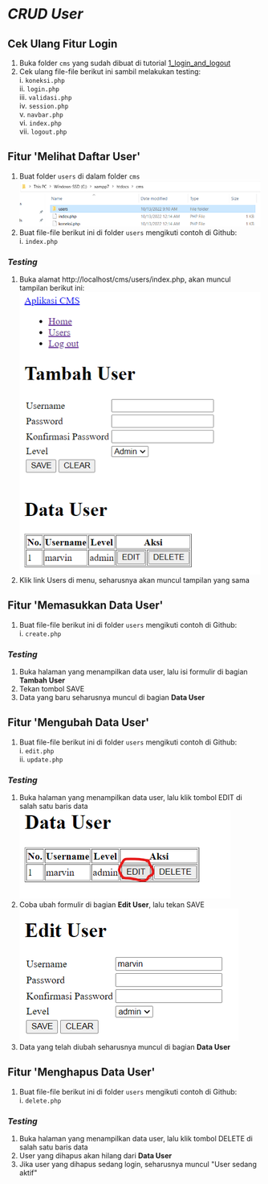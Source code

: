 # _CRUD User_

## Cek Ulang Fitur Login

1. Buka folder `cms` yang sudah dibuat di tutorial [1_login_and_logout](../1_login_and_logout)
2. Cek ulang file-file berikut ini sambil melakukan testing:<br>
    i. `koneksi.php`<br>
    ii. `login.php`<br>
    iii. `validasi.php`<br>
    iv. `session.php`<br>
    v. `navbar.php`<br>
    vi. `index.php`<br>
    vii. `logout.php`

## Fitur 'Melihat Daftar User'

1. Buat folder `users` di dalam folder `cms`
![users_folder](./assets/users_folder.png)
2. Buat file-file berikut ini di folder `users` mengikuti contoh di Github:<br>
    i. `index.php`

### _Testing_

1. Buka alamat http://localhost/cms/users/index.php, akan muncul tampilan berikut ini:<br>
![users_index](./assets/users_index.png)
2. Klik link Users di menu, seharusnya akan muncul tampilan yang sama

## Fitur 'Memasukkan Data User'

1. Buat file-file berikut ini di folder `users` mengikuti contoh di Github:<br>
    i. `create.php`

### _Testing_

1. Buka halaman yang menampilkan data user, lalu isi formulir di bagian **Tambah User**
2. Tekan tombol SAVE
3. Data yang baru seharusnya muncul di bagian **Data User**

## Fitur 'Mengubah Data User'

1. Buat file-file berikut ini di folder `users` mengikuti contoh di Github:<br>
    i. `edit.php`<br>
    ii. `update.php`

### _Testing_

1. Buka halaman yang menampilkan data user, lalu klik tombol EDIT di salah satu baris data<br>
![users_edit](./assets/users_edit.png)
2. Coba ubah formulir di bagian **Edit User**, lalu tekan SAVE<br>
![users_edit_form](./assets/users_edit_form.png)
3. Data yang telah diubah seharusnya muncul di bagian **Data User**

## Fitur 'Menghapus Data User'

1. Buat file-file berikut ini di folder `users` mengikuti contoh di Github:<br>
    i. `delete.php`

### _Testing_

1. Buka halaman yang menampilkan data user, lalu klik tombol DELETE di salah satu baris data<br>
2. User yang dihapus akan hilang dari **Data User**
3. Jika user yang dihapus sedang login, seharusnya muncul "User sedang aktif"
